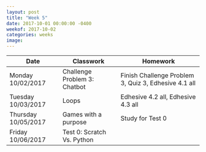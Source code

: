 ```yaml
---
layout: post
title: "Week 5"
date: 2017-10-01 00:00:00 -0400
weekof: 2017-10-02  
categories: weeks
image:
---
```


|Date                        |Classwork|Homework|
|----------------------------|---------|--------|
|Monday 10/02/2017            | Challenge Problem 3: Chatbot | Finish Challenge Problem 3, Quiz 3, Edhesive 4.1 all|
|Tuesday 10/03/2017            | Loops  | Edhesive 4.2 all, Edhesive 4.3 all|
|Thursday 10/05/2017         | Games with a purpose | Study for Test 0 |
|Friday 10/06/2017           | Test 0: Scratch Vs. Python |  |
